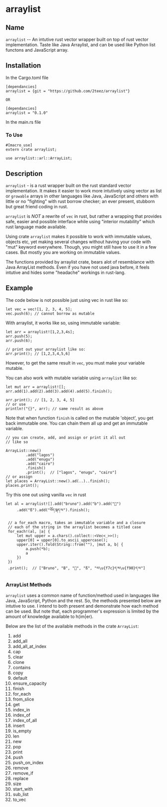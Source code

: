 
# arraylist

## Name

`arraylist` -- An intutive rust vector wrapper built on top of rust vector implementation. Taste like Java Arraylist, and can be used like Python list functons and JavaScript array.

## Installation

In the Cargo.toml file

    [dependancies]
    arraylist = {git = "https://github.com/2teez/arraylist"}
        
    OR 
    
    [dependancies]
    arraylist = "0.1.0"

In the main.rs file

### To Use

  ```
 #[macro_use] 
 extern crate arraylist;
 
 use arraylist::arl::ArrayList;
 ```
## Description
`arraylist` - is a rust wrapper built on the rust standard vector implementation. It makes it easier to work more intutively using vector as list or `growable` arrays in other languages like Java, JavaScript and others with little or no "fighting" with rust borrow checker; an ever present, stubborn but great friend coding in rust.

`arraylist` is *_NOT_* a rewrite of `vec` in rust, but rather a wrapping that provides safe, easier and possible interface while using "interior mutability" which rust language made available. 

Using crate `arraylist` makes it possible to work with immutable values, objects etc, yet making several changes without having your code with "mut" keyword everywhere. Though, you might still have to use it in a few cases. But mostly you are working on immutable values.

The functions provided by arraylist crate, bears alot of resemblance with Java ArrayList methods. Even if you have not used java before, it feels intutive and hides some "headache" workings in rust-lang. 

## Example
The code below is not possible just using vec in rust like so:

```
let vec = vec![1, 2, 3, 4, 5];
vec.push(6); // cannot borrow as mutable
```
With arraylist, it works like so, using immutable variable:
```
let arr = arraylist![1,2,3,4s];
arr.push(5);
arr.push(6);

// print out your arraylist like so:
arr.print(); // [1,2,3,4,5,6]
```
However, to get the same result in `vec`, you must make your variable mutable.

You can also work with mutable variable using `arraylist` like so:
```
let mut arr = arraylist![];
arr.add(1).add(2).add(3).add(4).add(5).finish();

arr.print(); // [1, 2, 3, 4, 5]
// or use
println!("{}", arr); // same result as above
```
Note that when function `finish` is called on the mutable 'object', you get back immutable one. 
You can chain them all up and get an immutable variable.
```
// you can create, add, and assign or print it all out 
// like so

ArrayList::new()                                                        
         .add("lagos")                                                                                                       
         .add("enugu")                                                        
         .add("cairo")                                                        
         .finish()                                                            
         .print();  // ["lagos", "enugu", "cairo"]
// or assign
let places = ArrayList::new().ad(..)..finish();
places.print();
```
Try this one out using vanilla `vec` in rust
```
let al = arraylist![].add("bruno").add("b").add("🦀")
     .add("ß").add("བོད་སྐད་ལ").finish();
     
 // a for_each macro, takes an immutable variable and a closure
 // each of the string in the arraylist becomes a titled case
 for_each!(al, |a| {
     let mut upper = a.chars().collect::<Vec<_>>();
     upper[0] = upper[0].to_ascii_uppercase();
     upper.iter().fold(String::from(""), |mut a, b| {
         a.push(*b);
         a
     })
 })
 .print();  // ["Bruno", "B", "🦀", "ß", "བ\u{f7c}ད་ས\u{f90}ད་ལ"]
 ```
 ### ArrayList Methods
 `arraylist` uses a common name of function/method used in languages like Java, JavaScript, Python and the rest. So, the methods presented below are intutive to use. I intend to both present and demonstrate how each method can be used. But note that, each programmer's expression is limited by the amount of knowledge available to h(im|er).
 
 Below are the list of the available methods in the crate `ArrayList`:
 1. add
 2. add_all
 3. add_all_at_index
 4. cap
 5. clear
 6. clone
 7. contains
 8. copy
 9. default
 10. ensure_capacity
 11. finish
 12. for_each
 13. from_slice
 14. get
 15. index_in
 16. index_of
 17. index_of_all
 18. insert
 19. is_empty
 20. len
 21. new
 22. pop
 23. print
 24. push
 25. push_on_index
 26. remove
 27. remove_if
 28. replace
 29. size
 30. start_with
 31. sub_list
 32. to_vec

